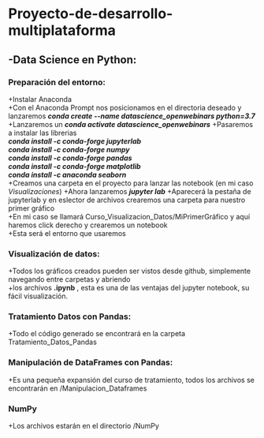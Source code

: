 # Proyecto-de-desarrollo-multiplataforma

## -Data Science en Python:
### Preparación del entorno:
+Instalar Anaconda\
+Con el Anaconda Prompt nos posicionamos en el directoria deseado y lanzaremos ***conda create --name datascience_openwebinars python=3.7*** \
+Lanzaremos un ***conda activate datascience_openwebinars***
+Pasaremos a instalar las librerias\
***conda install -c conda-forge jupyterlab*** \
***conda install -c conda-forge numpy*** \
***conda install -c conda-forge pandas*** \
***conda install -c conda-forge matplotlib*** \
***conda install -c anaconda seaborn*** \
+Creamos una carpeta en el proyecto para lanzar las notebook (en mi caso *Visualizaciones*)
+Ahora lanzaremos ***jupyter lab***
+Aparecerá la pestaña de jupyterlab y en eslector de archivos crearemos una carpeta para nuestro primer gráfico\
+En mi caso se llamará Curso_Visualizacion_Datos/MiPrimerGráfico y aquí haremos click derecho y crearemos un notebook\
+Esta será el entorno que usaremos
### Visualización de datos:
+Todos los gráficos creados pueden ser vistos desde github, simplemente navegando entre carpetas y abriendo\
+los archivos **.ipynb** , esta es una de las ventajas del jupyter notebook, su fácil visualización.
### Tratamiento Datos con Pandas:
+Todo el código generado se encontrará en la carpeta Tratamiento_Datos_Pandas
### Manipulación de DataFrames con Pandas:
+Es una pequeña expansión del curso de tratamiento, todos los archivos se encontrarán en /Manipulacion_Dataframes
### NumPy
+Los archivos estarán en el directorio /NumPy